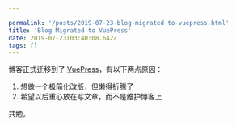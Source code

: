 ```yaml
---

permalink: '/posts/2019-07-23-blog-migrated-to-vuepress.html'
title: 'Blog Migrated to VuePress'
date: 2019-07-23T03:40:08.642Z
tags: []
---
```


博客正式迁移到了 [VuePress](https://vuepress.vuejs.org/)，有以下两点原因：

1. 想做一个极简化改版，但懒得折腾了
2. 希望以后重心放在写文章，而不是维护博客上

共勉。

<!-- more -->
